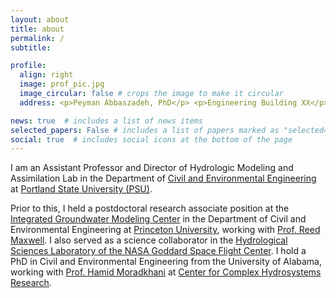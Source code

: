 ```yaml
---
layout: about
title: about
permalink: /
subtitle: 

profile:
  align: right
  image: prof_pic.jpg
  image_circular: false # crops the image to make it circular
  address: <p>Peyman Abbaszadeh, PhD</p> <p>Engineering Building XX</p> <p>1930 SW 4th Ave, Portland, OR 97201</p>

news: true  # includes a list of news items
selected_papers: False # includes a list of papers marked as "selected={true}"
social: true  # includes social icons at the bottom of the page
---
```


I am an Assistant Professor and Director of Hydrologic Modeling and Assimilation Lab in the Department of [Civil and Environmental Engineering](https://www.pdx.edu/civil-environmental-engineering/) at [Portland State University (PSU)](https://www.pdx.edu).

Prior to this, I held a postdoctoral research associate position at the [Integrated Groundwater Modeling Center](https://igwmc.princeton.edu) in the Department of Civil and Environmental Engineering at [Princeton University](https://www.princeton.edu), working with [Prof. Reed Maxwell](http://maxwell.princeton.edu). I also served as a science collaborator in the [Hydrological Sciences Laboratory of the NASA Goddard Space Flight Center](https://science.gsfc.nasa.gov/sed/bio/108710/). I hold a PhD in Civil and Environmental Engineering from the University of Alabama, working with [Prof. Hamid Moradkhani](https://moradkhani.ua.edu) at [Center for Complex Hydrosystems Research](https://cchr.eng.ua.edu).